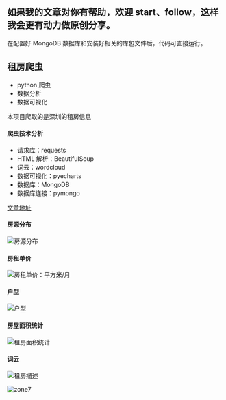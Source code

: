 ## **如果我的文章对你有帮助，欢迎 start、follow，这样我会更有动力做原创分享。**

在配置好 MongoDB 数据库和安装好相关的库包文件后，代码可直接运行。
## 租房爬虫
- python 爬虫
- 数据分析
- 数据可视化

本项目爬取的是深圳的租房信息

#### 爬虫技术分析
- 请求库：requests
- HTML 解析：BeautifulSoup
- 词云：wordcloud
- 数据可视化：pyecharts
- 数据库：MongoDB
- 数据库连接：pymongo

[文章地址](https://blog.csdn.net/zone_/article/details/82177330)

#### 房源分布
![房源分布](https://upload-images.jianshu.io/upload_images/2470773-ba19588a2185e23d.png?imageMogr2/auto-orient/strip%7CimageView2/2/w/1240)

#### 房租单价
![房租单价：平方米/月](https://upload-images.jianshu.io/upload_images/2470773-0c7a0beca665ffeb.png?imageMogr2/auto-orient/strip%7CimageView2/2/w/1240)

#### 户型
![户型](https://upload-images.jianshu.io/upload_images/2470773-e445e6a074c5a8a0.png?imageMogr2/auto-orient/strip%7CimageView2/2/w/1240)

#### 房屋面积统计
![租房面积统计](https://upload-images.jianshu.io/upload_images/2470773-ac071882344ed20c.png?imageMogr2/auto-orient/strip%7CimageView2/2/w/1240)

#### 词云
![租房描述](https://upload-images.jianshu.io/upload_images/2470773-b65a2b0dee1feec3.jpeg?imageMogr2/auto-orient/strip%7CimageView2/2/w/1240)

![zone7](https://github.com/zonezoen/blog/blob/master/img/zone_qrcode.jpg)
